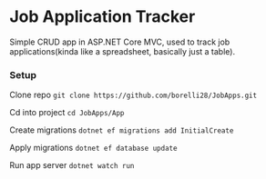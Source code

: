 # Job Application Tracker
Simple CRUD app in ASP.NET Core MVC, used to track job applications(kinda like a spreadsheet, basically just a table).

### Setup
Clone repo
`git clone https://github.com/borelli28/JobApps.git`

Cd into project
`cd JobApps/App`

Create migrations
`dotnet ef migrations add InitialCreate`

Apply migrations
`dotnet ef database update`

Run app server
`dotnet watch run`
